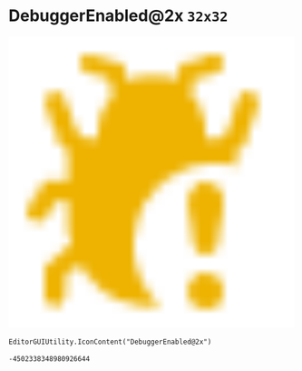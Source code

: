 # DebuggerEnabled@2x `32x32`
<img src="/img/DebuggerEnabled@2x.png" width=512 height=512>

``` CSharp
EditorGUIUtility.IconContent("DebuggerEnabled@2x")
```
```
-4502338348980926644
```
